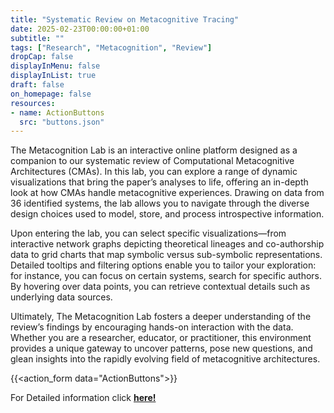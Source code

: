 ```yaml
---
title: "Systematic Review on Metacognitive Tracing"
date: 2025-02-23T00:00:00+01:00
subtitle: ""
tags: ["Research", "Metacognition", "Review"]
dropCap: false
displayInMenu: false
displayInList: true
draft: false
on_homepage: false
resources:
- name: ActionButtons
  src: "buttons.json"
---
```


The Metacognition Lab is an interactive online platform designed as a companion to our systematic review of Computational Metacognitive Architectures (CMAs). In this lab, you can explore a range of dynamic visualizations that bring the paper’s analyses to life, offering an in-depth look at how CMAs handle metacognitive experiences. Drawing on data from 36 identified systems, the lab allows you to navigate through the diverse design choices used to model, store, and process introspective information.


Upon entering the lab, you can select specific visualizations—from interactive network graphs depicting theoretical lineages and co-authorship data to grid charts that map symbolic versus sub-symbolic representations. Detailed tooltips and filtering options enable you to tailor your exploration: for instance, you can focus on certain systems, search for specific authors. By hovering over data points, you can retrieve contextual details such as underlying data sources.


Ultimately, The Metacognition Lab fosters a deeper understanding of the review’s findings by encouraging hands-on interaction with the data. Whether you are a researcher, educator, or practitioner, this environment provides a unique gateway to uncover patterns, pose new questions, and glean insights into the rapidly evolving field of metacognitive architectures.


{{<action_form data="ActionButtons">}}

<div class="hidde-after-preview">
  For Detailed information click
  <a class="btn btn-success" target="_blank" href="systematic-review-on-metacognitive-tracing"><b>here!</b></a>
</div>

<!--more-->

[comment]: <> (without the <!--more-->, only the first paragraph is shown on the page)